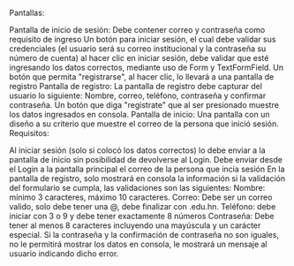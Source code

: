 Pantallas:

Pantalla de inicio de sesión:
Debe contener correo y contraseña como requisito de ingreso
Un botón para iniciar sesión, el cual debe validar sus credenciales (el usuario será su correo institucional y la contraseña su número de cuenta) al hacer clic en iniciar sesión, debe validar que esté ingresando los datos correctos, mediante uso de Form y TextFormField.
Un botón que permita "registrarse", al hacer clic, lo llevará a una pantalla de registro
Pantalla de registro:
La pantalla de registro debe capturar del usuario lo siguiente: Nombre, correo, teléfono, contraseña y confirmar contraseña.
Un botón que diga "registrate" que al ser presionado muestre los datos ingresados en consola.
Pantalla de inicio:
Una pantalla con un diseño a su criterio que muestre el correo de la persona que inició sesión.
Requisitos: 

 Al iniciar sesión (solo si colocó los datos correctos) lo debe enviar a la pantalla de inicio sin posibilidad de devolverse al Login.
Debe enviar desde el Login a la pantalla principal el correo de la persona que incia sesión
En la pantalla de registro, solo mostrará en consola la información si la validación del formulario se cumpla, las validaciones son las siguientes:
Nombre: mínimo 3 caracteres, máximo 10 caracteres.
Correo: Debe ser un correo valido, solo debe tener una @, debe finalizar con .edu.hn.
Teléfono: debe iniciar con 3 o 9 y debe tener exactamente 8 números 
Contraseña: Debe tener al menos 8 caracteres incluyendo una mayúscula y un carácter especial.
 Si la contraseña y la confirmación de contraseña no son iguales, no le permitirá mostrar los datos en consola, le mostrará un mensaje al usuario indicando dicho error.

